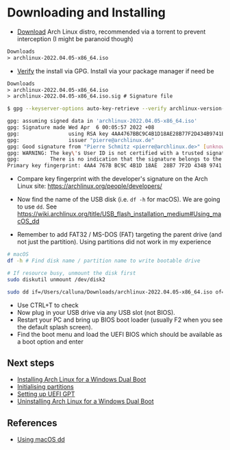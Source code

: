# Downloading and Installing

- [Download](https://archlinux.org/download/) Arch Linux distro, recommended via a torrent to prevent interception (I might be paranoid though)

```txt
Downloads
> archlinux-2022.04.05-x86_64.iso
```

- [Verify](https://wiki.archlinux.org/title/Installation_guide#Verify_signature) the install via GPG. Install via your package manager if need be

```txt
Downloads
> archlinux-2022.04.05-x86_64.iso
> archlinux-2022.04.05-x86_64.iso.sig # Signature file
```

```bash
$ gpg --keyserver-options auto-key-retrieve --verify archlinux-version-x86_64.iso.sig

gpg: assuming signed data in 'archlinux-2022.04.05-x86_64.iso'
gpg: Signature made Wed Apr  6 00:05:57 2022 +08
gpg:                using RSA key 4AA4767BBC9C4B1D18AE28B77F2D434B9741E8AC
gpg:                issuer "pierre@archlinux.de"
gpg: Good signature from "Pierre Schmitz <pierre@archlinux.de>" [unknown]
gpg: WARNING: The key\'s User ID is not certified with a trusted signature!
gpg:          There is no indication that the signature belongs to the owner.
Primary key fingerprint: 4AA4 767B BC9C 4B1D 18AE  28B7 7F2D 434B 9741 E8AC
```
- Compare key fingerprint with the developer's signature on the Arch Linux site: https://archlinux.org/people/developers/

- Now find the name of the USB disk (i.e. `df -h` for macOS). We are going to use `dd`. See https://wiki.archlinux.org/title/USB_flash_installation_medium#Using_macOS_dd
- Remember to add FAT32 / MS-DOS (FAT) targeting the parent drive (and not just the partition). Using partitions did not work in my experience

```bash
# macOS
df -h # Find disk name / partition name to write bootable drive

# If resource busy, unmount the disk first
sudo diskutil unmount /dev/disk2

sudo dd if=/Users/calluna/Downloads/archlinux-2022.04.05-x86_64.iso of=/dev/disk2 bs=1m
```

- Use CTRL+T to check
- Now plug in your USB drive via any USB slot (not BIOS).
- Restart your PC and bring up BIOS boot loader (usually F2 when you see the default splash screen).
- Find the boot menu and load the UEFI BIOS which should be available as a boot option and enter

## Next steps

- [Installing Arch Linux for a Windows Dual Boot](./installing-windows-first-dual-boot.md)
- [Initialising partitions](./initialising-partitions.md)
- [Setting up UEFI GPT](./setting-up-uefi-gpt.md)
- [Uninstalling Arch Linux for a Windows Dual Boot](./uninstalling-windows-first-dual-boot.md)

## References

- [Using macOS dd](https://wiki.archlinux.org/title/USB_flash_installation_medium#Using_macOS_dd)

